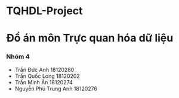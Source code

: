 # TQHDL-Project
# Đồ án môn Trực quan hóa dữ liệu
### Nhóm 4 
- Trần Đức Anh 18120280
- Trần Quốc Long 18120202
- Trần Minh Ân 18120274
- Nguyễn Phú Trung Anh 18120276

